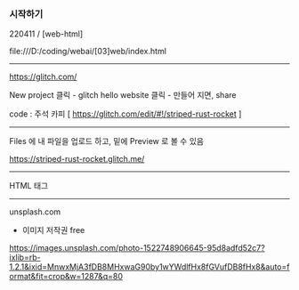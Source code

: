 ### 시작하기

220411 / [web-html]

file:///D:/coding/webai/[03]web/index.html

---

https://glitch.com/

New project 클릭 - glitch hello website 클릭 - 만들어 지면, share

code : 주석 카피 [ https://glitch.com/edit/#!/striped-rust-rocket ]

---

Files 에 내 파일을 업로드 하고, 밑에 Preview 로 볼 수 있음

https://striped-rust-rocket.glitch.me/

---

HTML 태그


---

unsplash.com 

- 이미지 저작권 free 

https://images.unsplash.com/photo-1522748906645-95d8adfd52c7?ixlib=rb-1.2.1&ixid=MnwxMjA3fDB8MHxwaG90by1wYWdlfHx8fGVufDB8fHx8&auto=format&fit=crop&w=1287&q=80
